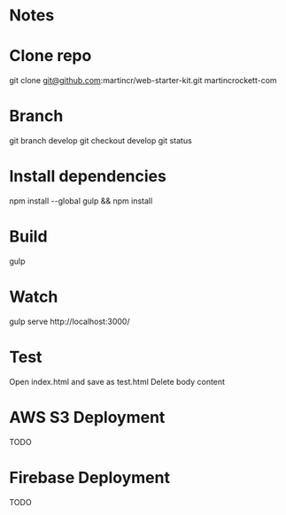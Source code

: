 # Notes

Clone repo
==========
git clone git@github.com:martincr/web-starter-kit.git martincrockett-com

Branch
======
git branch develop
git checkout develop
git status

Install dependencies
====================
npm install --global gulp && npm install

Build
=====
gulp

Watch
=====
gulp serve
http://localhost:3000/

Test
====
Open index.html and save as test.html
Delete body content

AWS S3 Deployment
=================
TODO

Firebase Deployment
===================
TODO

